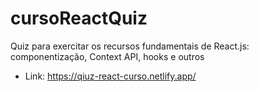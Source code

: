 # cursoReactQuiz

Quiz para exercitar os recursos fundamentais de React.js: componentização, Context API, hooks e outros
- Link: https://qiuz-react-curso.netlify.app/
